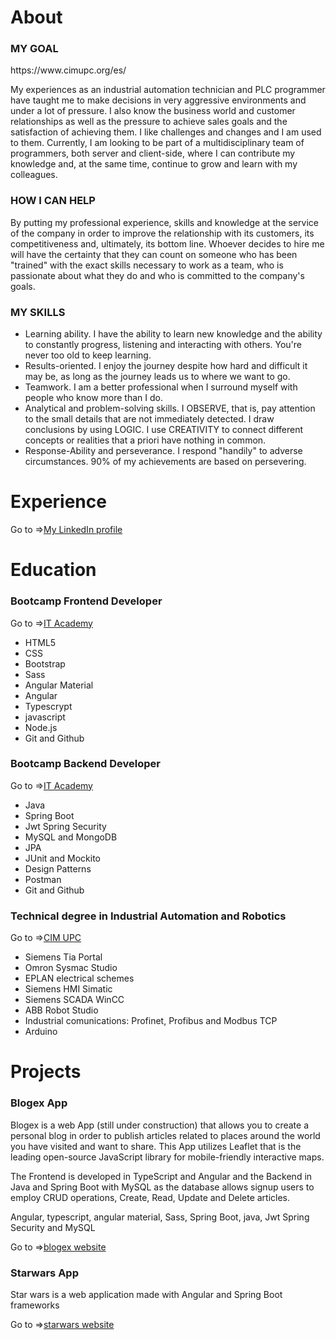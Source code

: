 <!DOCTYPE html>
<html lang="en">
<head>
    <meta charset="UTF-8">
    <meta http-equiv="X-UA-Compatible" content="IE=edge">
    <meta name="viewport" content="width=device-width, initial-scale=1.0">
</head>
<body>
    <div>
        <h1>About</h1>
        <h3>MY GOAL</h3>https://www.cimupc.org/es/
        <p>
            My experiences as an industrial automation technician and PLC programmer 
            have taught me to make decisions in very aggressive environments and under a lot of pressure. 
            I also know the business world and customer relationships as well as the pressure to 
            achieve sales goals and the satisfaction of achieving them. I like challenges and 
            changes and I am used to them. Currently, I am looking to be part of a multidisciplinary 
            team of programmers, both server and client-side, where I can contribute my knowledge and, 
            at the same time, continue to grow and learn with my colleagues.
        </p>
        <h3>HOW I CAN HELP</h3>
        <p>
            By putting my professional experience, skills and knowledge at the service of the company in order to improve the relationship with its customers, its competitiveness and, ultimately, its bottom line. Whoever decides to hire me will have the certainty that they can count on someone who has been "trained" with the exact skills necessary to work as a team, who is passionate about what they do and who is committed to the company's goals.
        </p>
        <h3>MY SKILLS</h3>
       <ul>
        <li>
            Learning ability. I have the ability to learn new knowledge and the ability to constantly progress, listening and interacting with others. You're never too old to keep learning.
        </li>
        <li>
            Results-oriented. I enjoy the journey despite how hard and difficult it may be, as long as the journey leads us to where we want to go.
        </li>
        <li>
            Teamwork. I am a better professional when I surround myself with people who know more than I do.
        </li>
        <li>
            Analytical and problem-solving skills. I OBSERVE, that is, pay attention to the small details that are not immediately detected. I draw conclusions by using LOGIC. I use CREATIVITY to connect different concepts or realities that a priori have nothing in common.
        </li>
        <li>
            Response-Ability and perseverance. I respond "handily" to adverse circumstances. 90% of my achievements are based on persevering.
        </li>
       </ul>
         <h1>Experience</h1>
        <p>Go to =><a href="https://linkedin.com/in/davidgmuns">My LinkedIn profile</a></p>
       <h1>Education</h1>
       <h3>Bootcamp Frontend Developer</h3>
        <p>Go to =><a href="https://www.barcelonactiva.cat/es/itacademy">IT Academy</a></p>
       <ul>
        <li>HTML5</li>
        <li>CSS</li>
        <li>Bootstrap</li>
        <li>Sass</li>
        <li>Angular Material</li>
        <li>Angular</li>
        <li>Typescrypt</li>
        <li>javascript</li>
        <li>Node.js</li>
        <li>Git and Github</li>
       </ul>
       <h3>Bootcamp Backend Developer</h3>
        <p>Go to =><a href="https://www.barcelonactiva.cat/es/itacademy">IT Academy</a></p>
         <ul>
            <li>Java</li>
            <li>Spring Boot</li>
            <li>Jwt Spring Security</li>
            <li>MySQL and MongoDB</li>
            <li>JPA</li>
            <li>JUnit and Mockito</li>
            <li>Design Patterns</li>
            <li>Postman</li>
            <li>Git and Github</li>
         </ul>
         <h3>Technical degree in Industrial Automation and Robotics</h3>
            <p>Go to =><a href="https://www.barcelonactiva.cat/es/itacademy">CIM UPC</a></p>
            <ul>
                <li>Siemens Tia Portal</li>
                <li>Omron Sysmac Studio</li>
                <li>EPLAN electrical schemes</li>
                <li>Siemens HMI Simatic</li>
                <li>Siemens SCADA WinCC</li>
                <li>ABB Robot Studio</li>
                <li>Industrial comunications: Profinet, Profibus and Modbus TCP</li>
                <li>Arduino</li>
             </ul>
         <h1>Projects</h1>
        <h3>Blogex App</h3>
        <p>Blogex is a web App (still under construction) that allows you to create a personal blog in order to publish articles related to places around the world you         have visited and want to share. This App utilizes Leaflet that is the leading open-source JavaScript library for mobile-friendly interactive maps.</p>
       <p>The Frontend is developed in TypeScript and Angular and the Backend in Java and Spring Boot with MySQL as the database allows signup users to employ CRUD               operations, Create, Read, Update and Delete articles.</p>
        <p>Angular, typescript, angular material, Sass, Spring Boot, java, Jwt Spring Security and MySQL</p>
        <p>Go to =><a href="https://blogex.netlify.app/home">blogex website</a></p>
        <h3>Starwars App</h3>
        <p>Star wars is a web application made with Angular and Spring Boot frameworks</p>
        <p>Go to =><a href="https://davidmuns-starwars.netlify.app/">starwars website</a></p>
</body>
</html>
